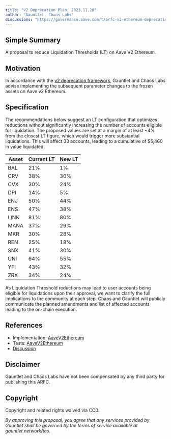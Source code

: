 ```yaml
---
title: "V2 Deprecation Plan, 2023.11.20"
author: "Gauntlet, Chaos Labs"
discussions: "https://governance.aave.com/t/arfc-v2-ethereum-deprecation-11-20-2023/15628"
---
```


## Simple Summary

A proposal to reduce Liquidation Thresholds (LT) on Aave V2 Ethereum.

## Motivation

In accordance with the [v2 deprecation framework](https://governance.aave.com/t/arfc-aave-v2-markets-deprecation-plan/14870), Gauntlet and Chaos Labs advise implementing the subsequent parameter changes to the frozen assets on Aave v2 Ethereum.

## Specification

The recommendations below suggest an LT configuration that optimizes reductions without significantly increasing the number of accounts eligible for liquidation. The proposed values are set at a margin of at least ~4% from the closest LT figure, which would trigger more substantial liquidations.
This will affect 33 accounts, leading to a cumulative of $5,460 in value liquidated.

| Asset | Current LT | New LT |
| ----- | ---------- | ------ |
| BAL   | 21%        | 1%     |
| CRV   | 38%        | 30%    |
| CVX   | 30%        | 24%    |
| DPI   | 14%        | 5%     |
| ENJ   | 50%        | 44%    |
| ENS   | 47%        | 38%    |
| LINK  | 81%        | 80%    |
| MANA  | 37%        | 29%    |
| MKR   | 30%        | 28%    |
| REN   | 25%        | 18%    |
| SNX   | 41%        | 30%    |
| UNI   | 64%        | 55%    |
| YFI   | 43%        | 32%    |
| ZRX   | 34%        | 24%    |

As Liquidation Threshold reductions may lead to user accounts being eligible for liquidations upon their approval, we want to clarify the full implications to the community at each step. Chaos and Gauntlet will publicly communicate the planned amendments and list of affected accounts leading to the on-chain execution.

## References

- Implementation: [AaveV2Ethereum](https://github.com/bgd-labs/aave-proposals-v3/blob/e571baf835c669d317a9dfc656f3f4d7159c9972/src/20231121_AaveV2Ethereum_V2DeprecationPlan20231120/AaveV2Ethereum_V2DeprecationPlan20231120_20231121.sol)
- Tests: [AaveV2Ethereum](https://github.com/bgd-labs/aave-proposals-v3/blob/e571baf835c669d317a9dfc656f3f4d7159c9972/src/20231121_AaveV2Ethereum_V2DeprecationPlan20231120/AaveV2Ethereum_V2DeprecationPlan20231120_20231121.t.sol)
- [Discussion](https://governance.aave.com/t/arfc-v2-ethereum-deprecation-11-20-2023/15628)

## Disclaimer

Gauntlet and Chaos Labs have not been compensated by any third party for publishing this ARFC.

## Copyright

Copyright and related rights waived via CC0.

_By approving this proposal, you agree that any services provided by Gauntlet shall be governed by the terms of service available at gauntlet.network/tos._
